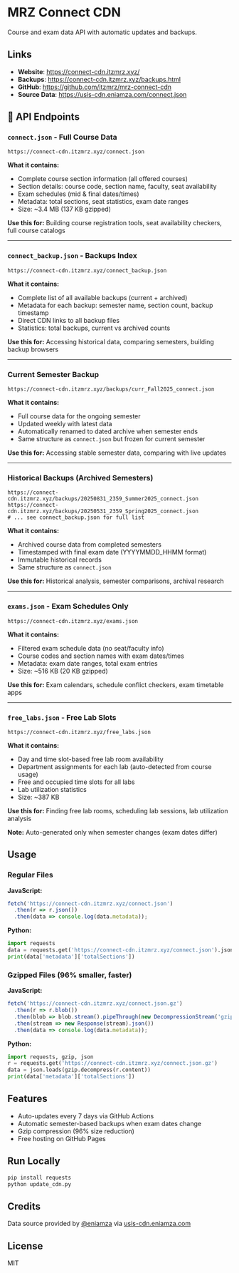# MRZ Connect CDN

Course and exam data API with automatic updates and backups.

## Links

- **Website**: https://connect-cdn.itzmrz.xyz/
- **Backups**: https://connect-cdn.itzmrz.xyz/backups.html
- **GitHub**: https://github.com/itzmrz/mrz-connect-cdn
- **Source Data**: https://usis-cdn.eniamza.com/connect.json

## 📡 API Endpoints

### `connect.json` - Full Course Data
```
https://connect-cdn.itzmrz.xyz/connect.json
```
**What it contains:**
- Complete course section information (all offered courses)
- Section details: course code, section name, faculty, seat availability
- Exam schedules (mid & final dates/times)
- Metadata: total sections, seat statistics, exam date ranges
- Size: ~3.4 MB (137 KB gzipped)

**Use this for:** Building course registration tools, seat availability checkers, full course catalogs

---

### `connect_backup.json` - Backups Index
```
https://connect-cdn.itzmrz.xyz/connect_backup.json
```
**What it contains:**
- Complete list of all available backups (current + archived)
- Metadata for each backup: semester name, section count, backup timestamp
- Direct CDN links to all backup files
- Statistics: total backups, current vs archived counts

**Use this for:** Accessing historical data, comparing semesters, building backup browsers

---

### Current Semester Backup
```
https://connect-cdn.itzmrz.xyz/backups/curr_Fall2025_connect.json
```
**What it contains:**
- Full course data for the ongoing semester
- Updated weekly with latest data
- Automatically renamed to dated archive when semester ends
- Same structure as `connect.json` but frozen for current semester

**Use this for:** Accessing stable semester data, comparing with live updates

---

### Historical Backups (Archived Semesters)
```
https://connect-cdn.itzmrz.xyz/backups/20250831_2359_Summer2025_connect.json
https://connect-cdn.itzmrz.xyz/backups/20250531_2359_Spring2025_connect.json
# ... see connect_backup.json for full list
```
**What it contains:**
- Archived course data from completed semesters
- Timestamped with final exam date (YYYYMMDD_HHMM format)
- Immutable historical records
- Same structure as `connect.json`

**Use this for:** Historical analysis, semester comparisons, archival research

---

### `exams.json` - Exam Schedules Only
```
https://connect-cdn.itzmrz.xyz/exams.json
```
**What it contains:**
- Filtered exam schedule data (no seat/faculty info)
- Course codes and section names with exam dates/times
- Metadata: exam date ranges, total exam entries
- Size: ~516 KB (20 KB gzipped)

**Use this for:** Exam calendars, schedule conflict checkers, exam timetable apps

---

### `free_labs.json` - Free Lab Slots
```
https://connect-cdn.itzmrz.xyz/free_labs.json
```
**What it contains:**
- Day and time slot-based free lab room availability
- Department assignments for each lab (auto-detected from course usage)
- Free and occupied time slots for all labs
- Lab utilization statistics
- Size: ~387 KB

**Use this for:** Finding free lab rooms, scheduling lab sessions, lab utilization analysis

**Note:** Auto-generated only when semester changes (exam dates differ)

## Usage

### Regular Files

**JavaScript:**
```js
fetch('https://connect-cdn.itzmrz.xyz/connect.json')
  .then(r => r.json())
  .then(data => console.log(data.metadata));
```

**Python:**
```python
import requests
data = requests.get('https://connect-cdn.itzmrz.xyz/connect.json').json()
print(data['metadata']['totalSections'])
```

### Gzipped Files (96% smaller, faster)

**JavaScript:**
```js
fetch('https://connect-cdn.itzmrz.xyz/connect.json.gz')
  .then(r => r.blob())
  .then(blob => blob.stream().pipeThrough(new DecompressionStream('gzip')))
  .then(stream => new Response(stream).json())
  .then(data => console.log(data.metadata));
```

**Python:**
```python
import requests, gzip, json
r = requests.get('https://connect-cdn.itzmrz.xyz/connect.json.gz')
data = json.loads(gzip.decompress(r.content))
print(data['metadata']['totalSections'])
```

## Features

- Auto-updates every 7 days via GitHub Actions
- Automatic semester-based backups when exam dates change
- Gzip compression (96% size reduction)
- Free hosting on GitHub Pages

## Run Locally

```bash
pip install requests
python update_cdn.py
```

## Credits

Data source provided by [@eniamza](https://github.com/eniamza) via [usis-cdn.eniamza.com](https://usis-cdn.eniamza.com/connect.json)

## License

MIT
